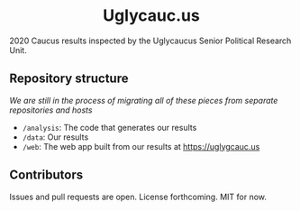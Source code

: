 <h1 align="center"><strong>Uglycauc.us</strong></h1>

2020 Caucus results inspected by the Uglycaucus Senior Political Research Unit.

## Repository structure

_We are still in the process of migrating all of these pieces from separate repositories and hosts_

- `/analysis`: The code that generates our results
- `/data`: Our results
- `/web`: The web app built from our results at https://uglygcauc.us

## Contributors

Issues and pull requests are open. License forthcoming. MIT for now.
